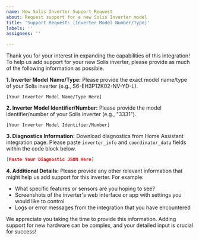 ```yaml
---
name: New Solis Inverter Support Request
about: Request support for a new Solis Inverter model
title: 'Support Request: [Inverter Model Number/Type]'
labels: ''
assignees: ''

---
```


Thank you for your interest in expanding the capabilities of this integration! To help us add support for your new Solis inverter, please provide as much of the following information as possible.

**1. Inverter Model Name/Type:**
Please provide the exact model name/type of your Solis inverter (e.g., S6-EH3P12K02-NV-YD-L).

```
[Your Inverter Model Name/Type Here]
```

**2. Inverter Model Identifier/Number:**
Please provide the model identifier/number of your Solis inverter (e.g., "3331").

```
[Your Inverter Model Identifier/Number]
```

**3. Diagnostics Information:**
Download diagnostics from Home Assistant integration page. Please paste `inverter_info` and `coordinator_data` fields within the code block below.

```json
[Paste Your Diagnostic JSON Here]
```

**4. Additional Details:**
Please provide any other relevant information that might help us add support for this inverter. For example:

- What specific features or sensors are you hoping to see?
- Screenshots of the inverter's web interface or app with settings you would like to control
- Logs or error messages from the integration that you have encountered

We appreciate you taking the time to provide this information. Adding support for new hardware can be complex, and your detailed input is crucial for success!

